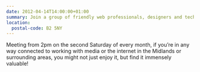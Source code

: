 ```yaml
---
date: 2012-04-14T14:00:00+01:00
summary: Join a group of friendly web professionals, designers and tech enthusiasts from the greater Multipack community, in the lovely setting of the Old Joint Stock, situated in the centre of Birmingham, for a drink or two and a bite to eat.
location:
  postal-code: B2 5NY
---
```

Meeting from 2pm on the second Saturday of every month, if you’re in any way connected to working with media or the internet in the Midlands or surrounding areas, you might not just enjoy it, but find it immensely valuable!
